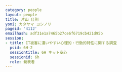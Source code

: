 ```yaml
---
category: people
layout: people
title: 片山 佳則
yomi: カタヤマ ヨシノリ
pageid: '4112'
emailhash: adf31e1a7465b27ce6f6719cb421d95b
session:
- title: IT被害に遭いやすい心理的・行動的特性に関する調査
  psid: 6H-2
  sessiontitle: 6H ネット安心
  sessionid: 6h
  role: 発表者
---
```

